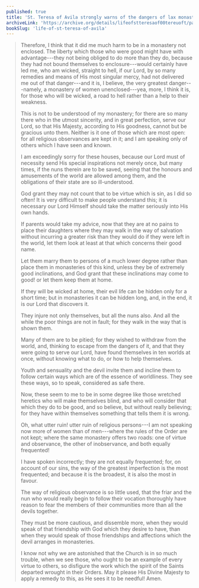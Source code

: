 ```yaml
---
published: true
title: 'St. Teresa of Avila strongly warns of the dangers of lax monasteries and cloisters'
archiveLink: 'https://archive.org/details/lifeofstteresaof00tereuoft/page/43?view=theater'
bookSlug: 'life-of-st-teresa-of-avila'
---
```


> Therefore, I think that it did me much harm to be in a monastery not enclosed. The liberty which those who were good might have with advantage---they not being obliged to do more than they do, because they had not bound themselves to enclosure---would certainly have led me, who am wicked, straight to hell, if our Lord, by so many remedies and means of His most singular mercy, had not delivered me out of that danger---and it is, I believe, the very greatest danger---namely, a monastery of women unenclosed---yea, more, I think it is, for those who will be wicked, a road to hell rather than a help to their weakness.
>
> This is not to be understood of my monastery; for there are so many there who in the utmost sincerity, and in great perfection, serve our Lord, so that His Majesty, according to His goodness, cannot but be gracious unto them. Neither is it one of those which are most open: for all religious observances are kept in it; and I am speaking only of others which I have seen and known.
>
> I am exceedingly sorry for these houses, because our Lord must of necessity send His special inspirations not merely once, but many times, if the nuns therein are to be saved, seeing that the honours and amusements of the world are allowed among them, and the obligations of their state are so ill-understood.
>
> God grant they may not count that to be virtue which is sin, as I did so often! It is very difficult to make people understand this; it is necessary our Lord Himself should take the matter seriously into His own hands.
>
> If parents would take my advice, now that they are at no pains to place their daughters where they may walk in the way of salvation without incurring a greater risk than they would do if they were left in the world, let them look at least at that which concerns their good name.
>
> Let them marry them to persons of a much lower degree rather than place them in monasteries of this kind, unless they be of extremely good inclinations, and God grant that these inclinations may come to good! or let them keep them at home.
>
> If they will be wicked at home, their evil life can be hidden only for a short time; but in monasteries it can be hidden long, and, in the end, it is our Lord that discovers it.
>
> They injure not only themselves, but all the nuns also. And all the while the poor things are not in fault; for they walk in the way that is shown them.
>
> Many of them are to be pitied; for they wished to withdraw from the world, and, thinking to escape from the dangers of it, and that they were going to serve our Lord, have found themselves in ten worlds at once, without knowing what to do, or how to help themselves.
>
> Youth and sensuality and the devil invite them and incline them to follow certain ways which are of the essence of worldliness. They see these ways, so to speak, considered as safe there.
>
> Now, these seem to me to be in some degree like those wretched heretics who will make themselves blind, and who will consider that which they do to be good, and so believe, but without really believing; for they have within themselves something that tells them it is wrong.
>
> Oh, what utter ruin! utter ruin of religious persons---I am not speaking now more of women than of men---where the rules of the Order are not kept; where the same monastery offers two roads: one of virtue and observance, the other of inobservance, and both equally frequented!
>
> I have spoken incorrectly; they are not equally frequented; for, on account of our sins, the way of the greatest imperfection is the most frequented; and because it is the broadest, it is also the most in favour.
>
> The way of religious observance is so little used, that the friar and the nun who would really begin to follow their vocation thoroughly have reason to fear the members of their communities more than all the devils together.
>
> They must be more cautious, and dissemble more, when they would speak of that friendship with God which they desire to have, than when they would speak of those friendships and affections which the devil arranges in monasteries.
>
> I know not why we are astonished that the Church is in so much trouble, when we see those, who ought to be an example of every virtue to others, so disfigure the work which the spirit of the Saints departed wrought in their Orders. May it please His Divine Majesty to apply a remedy to this, as He sees it to be needful! Amen.